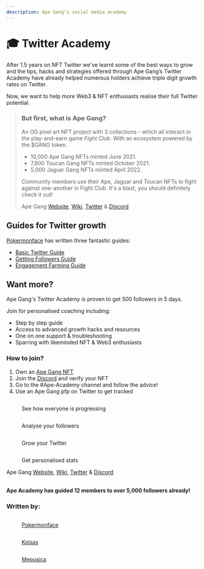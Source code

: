 ```yaml
---
description: Ape Gang's social media academy
---
```


# 🎓 Twitter Academy

After 1.5 years on NFT Twitter we've learnt some of the best ways to grow and the tips, hacks and strategies offered through Ape Gang’s Twitter Academy have already helped numerous holders achieve triple digit growth rates on Twitter.

Now, we want to help more Web3 & NFT enthusiasts realise their full Twitter potential.&#x20;

> ### But first, what is Ape Gang?
>
> An OG pixel art NFT project with 3 collections - which all interact in the play-and-earn game _Fight Club_. With an ecosystem powered by the $GANG token.
>
> * 10,000 Ape Gang NFTs minted June 2021.
> * 7,800 Toucan Gang NFTs minted October 2021.
> * 5,000 Jaguar Gang NFTs minted April 2022.
>
> Community members use their Ape, Jaguar and Toucan NFTs to fight against one-another in Fight Club. It's a blast, you should definitely check it out!&#x20;
>
> Ape Gang [Website](https://apegang.art/), [Wiki](https://wiki.apegang.art/), [Twitter](https://twitter.com/ApeGangNFT) & [Discord](https://discord.gg/Gb7yWGnwWT)

## Guides for Twitter growth <a href="#tips-and-tricks-for-twitter-growth" id="tips-and-tricks-for-twitter-growth"></a>

[Pokermonface](https://twitter.com/pokermonfacenft) has written three fantastic guides:

* [Basic Twitter Guide](guides/basic-twitter-guide.md)
* [Getting Followers Guide](guides/getting-followers.md)
* [Engagement Farming Guide](guides/engagement-farming.md)

## **Want more?**

Ape Gang's Twitter Academy is proven to get 500 followers in 5 days.

Join for personalised coaching including:

* Step by step guide
* Access to advanced growth hacks and resources
* One on one support & troubleshooting
* Sparring with likeminded NFT & Web3 enthusiasts

### How to join? <a href="#how-to-join" id="how-to-join"></a>

1. Own an [Ape Gang NFT](https://opensea.io/collection/ape-gang)
2. Join the [Discord](https://discord.gg/ape-gang-841359732786331658) and verify your NFT
3. Go to the #Ape-Academy channel and follow the advice!
4. Use an Ape Gang pfp on Twitter to get tracked

<div>

<figure><img src=".gitbook/assets/Ape-Gang-Ethereum-NFT-Collection-Inspect.png" alt=""><figcaption><p>See how everyone is progressing</p></figcaption></figure>

 

<figure><img src=".gitbook/assets/Inspect-Dive-Into-Web3-Communities (1).png" alt=""><figcaption><p>Analyse your followers</p></figcaption></figure>

 

<figure><img src=".gitbook/assets/Inspect-Dive-Into-Web3-Communities.png" alt=""><figcaption><p>Grow your Twitter</p></figcaption></figure>

 

<figure><img src=".gitbook/assets/imagkksoe.png" alt=""><figcaption><p>Get personalised stats</p></figcaption></figure>

</div>

Ape Gang [Website](https://apegang.art/), [Wiki](https://wiki.apegang.art/), [Twitter](https://twitter.com/ApeGangNFT) & [Discord](https://discord.gg/Gb7yWGnwWT)

\
**Ape Academy has guided 12 members to over 5,000 followers already!**

### Written by:

<div>

<figure><img src=".gitbook/assets/12347897.png" alt=""><figcaption><p><a href="https://twitter.com/pokermonfacenft">Pokermonface</a></p></figcaption></figure>

 

<figure><img src=".gitbook/assets/AG1656.png" alt=""><figcaption><p><a href="https://twitter.com/kolsas_eth">Kolsas</a></p></figcaption></figure>

 

<figure><img src=".gitbook/assets/TheScientist_HD.png" alt=""><figcaption><p><a href="https://twitter.com/mepusica">Mepusica</a></p></figcaption></figure>

</div>
